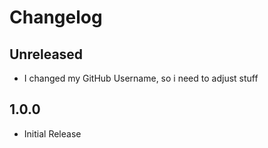 # Changelog

## Unreleased
- I changed my GitHub Username, so i need to adjust stuff

## 1.0.0
- Initial Release
